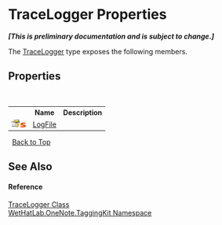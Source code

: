# TraceLogger Properties
 _**\[This is preliminary documentation and is subject to change.\]**_

The <a href="a58bd163-de69-89db-8a1f-17c4613506ce">TraceLogger</a> type exposes the following members.


## Properties
&nbsp;<table><tr><th></th><th>Name</th><th>Description</th></tr><tr><td>![Protected property](media/protproperty.gif "Protected property")![Static member](media/static.gif "Static member")</td><td><a href="a48b76b9-a2f2-14d6-e126-2728bc9fbccf">LogFile</a></td><td /></tr></table>&nbsp;
<a href="#tracelogger-properties">Back to Top</a>

## See Also


#### Reference
<a href="a58bd163-de69-89db-8a1f-17c4613506ce">TraceLogger Class</a><br /><a href="4e00c8ac-fc03-0e6d-d2fd-b2c7565a9aa0">WetHatLab.OneNote.TaggingKit Namespace</a><br />